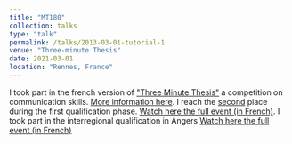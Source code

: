 ```yaml
---
title: "MT180"
collection: talks
type: "talk"
permalink: /talks/2013-03-01-tutorial-1
venue: "Three-minute Thesis"
date: 2021-03-01
location: "Rennes, France"
---
```

I took part in the french version of ["Three Minute Thesis"](https://threeminutethesis.uq.edu.au/about) a competition on communication skills.
[More information here](http://exampleurl.com).
I reach the [second](https://www.univ-rennes.fr/mt180-qualifications-rennes-2021/) place during the first qualification phase.
[Watch here the full event (in French)](https://www.youtube.com/watch?v=dP5O2JPv8MI).
I took part in the interregional qualification in Angers [Watch here the full event (in French)](https://www.youtube.com/watch?v=LXzOaG04rtI)
